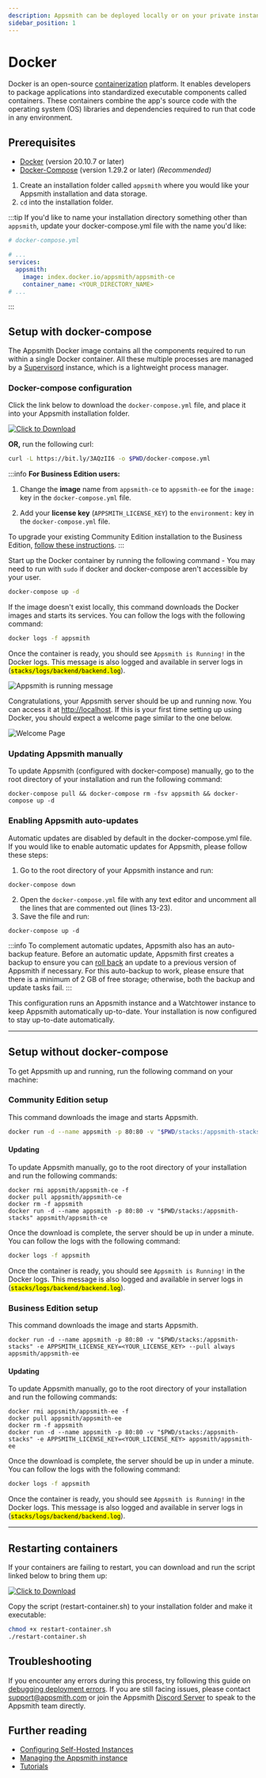 ```yaml
---
description: Appsmith can be deployed locally or on your private instance using Docker
sidebar_position: 1
---
```


# Docker

Docker is an open-source [containerization](https://www.ibm.com/in-en/cloud/learn/containerization) platform. It enables developers to package applications into standardized executable components called containers. These containers combine the app's source code with the operating system (OS) libraries and dependencies required to run that code in any environment.

<object data="https://www.youtube.com/embed/Tde7GqE6FQQ?autoplay=0" width='750px' height='400px'></object> 

## Prerequisites

* [Docker](https://docs.docker.com/get-docker/) (version 20.10.7 or later)
* [Docker-Compose](https://docs.docker.com/compose/install/) (version 1.29.2 or later) _(Recommended)_

1. Create an installation folder called `appsmith` where you would like your Appsmith installation and data storage.
2. `cd` into the installation folder.

:::tip
If you'd like to name your installation directory something other than `appsmith`, update your docker-compose.yml file with the name you'd like:
```yml
# docker-compose.yml

# ...
services:
  appsmith:
    image: index.docker.io/appsmith/appsmith-ce
    container_name: <YOUR_DIRECTORY_NAME>
# ...
```
:::

## Setup with docker-compose

The Appsmith Docker image contains all the components required to run within a single Docker container. All these multiple processes are managed by a [Supervisord](http://supervisord.org/) instance, which is a lightweight process manager.

### Docker-compose configuration

Click the link below to download the `docker-compose.yml` file, and place it into your Appsmith installation folder.

<div class="downloadAssets">
    <a target="_blank" href='/img/docker-compose_(3).yml' download="docker-compose_(3).yml">
     <img src="/img/FileDownload.png" alt="Click to Download"/>
    </a>
</div>

**OR,** run the following curl:

```bash
curl -L https://bit.ly/3AQzII6 -o $PWD/docker-compose.yml
```

:::info
**For Business Edition users:**

1. Change the **image** name from `appsmith-ce` to `appsmith-ee` for the `image:` key in the `docker-compose.yml` file.

2. Add your **license key** (`APPSMITH_LICENSE_KEY`) to the `environment:` key in the `docker-compose.yml` file.

To upgrade your existing Community Edition installation to the Business Edition, [follow these instructions](../../upgrade-to-business-edition/).
:::

Start up the Docker container by running the following command - You may need to run with `sudo` if docker and docker-compose aren't accessible by your user.

```bash
docker-compose up -d
```

If the image doesn't exist locally, this command downloads the Docker images and starts its services. You can follow the logs with the following command:

```bash
docker logs -f appsmith
```

Once the container is ready, you should see `Appsmith is Running!` in the Docker logs. This message is also logged and available in server logs in (<mark>`stacks/logs/backend/backend.log`</mark>).

![Appsmith is running message](/img/InstallationGuides__Docker__AppsmithRunningMessage.png)

Congratulations, your Appsmith server should be up and running now. You can access it at [http://localhost](http://localhost). If this is your first time setting up using Docker, you should expect a welcome page similar to the one below.

![Welcome Page](</img/image_(1)_(1).png>)

### Updating Appsmith manually

To update Appsmith (configured with docker-compose) manually, go to the root directory of your installation and run the following command:

```
docker-compose pull && docker-compose rm -fsv appsmith && docker-compose up -d
```

### Enabling Appsmith auto-updates

Automatic updates are disabled by default in the docker-compose.yml file. If you would like to enable automatic updates for Appsmith, please follow these steps:

1. Go to the root directory of your Appsmith instance and run:

```
docker-compose down
```

2. Open the `docker-compose.yml` file with any text editor and uncomment all the lines that are commented out (lines 13-23).
3. Save the file and run:

```
docker-compose up -d
```

:::info
To complement automatic updates, Appsmith also has an auto-backup feature. Before an automatic update, Appsmith first creates a backup to ensure you can [roll back](/getting-started/setup/instance-management/appsmithctl#restore-appsmith-instance) an update to a previous version of Appsmith if necessary. For this auto-backup to work, please ensure that there is a minimum of 2 GB of free storage; otherwise, both the backup and update tasks fail.
:::

This configuration runs an Appsmith instance and a Watchtower instance to keep Appsmith automatically up-to-date. Your installation is now configured to stay up-to-date automatically.

---

## Setup without docker-compose

To get Appsmith up and running, run the following command on your machine:

### Community Edition setup

This command downloads the image and starts Appsmith.

```bash
docker run -d --name appsmith -p 80:80 -v "$PWD/stacks:/appsmith-stacks" --pull always appsmith/appsmith-ce
```

#### Updating

To update Appsmith manually, go to the root directory of your installation and run the following commands:

```
docker rmi appsmith/appsmith-ce -f
docker pull appsmith/appsmith-ce
docker rm -f appsmith
docker run -d --name appsmith -p 80:80 -v "$PWD/stacks:/appsmith-stacks" appsmith/appsmith-ce
```

Once the download is complete, the server should be up in under a minute. You can follow the logs with the following command:

```bash
docker logs -f appsmith
```

Once the container is ready, you should see `Appsmith is Running!` in the Docker logs. This message is also logged and available in server logs in (<mark>`stacks/logs/backend/backend.log`</mark>).

### Business Edition setup

This command downloads the image and starts Appsmith.

```
docker run -d --name appsmith -p 80:80 -v "$PWD/stacks:/appsmith-stacks" -e APPSMITH_LICENSE_KEY=<YOUR_LICENSE_KEY> --pull always appsmith/appsmith-ee
```

#### Updating

To update Appsmith manually, go to the root directory of your installation and run the following commands:

```
docker rmi appsmith/appsmith-ee -f
docker pull appsmith/appsmith-ee
docker rm -f appsmith
docker run -d --name appsmith -p 80:80 -v "$PWD/stacks:/appsmith-stacks" -e APPSMITH_LICENSE_KEY=<YOUR_LICENSE_KEY> appsmith/appsmith-ee
```

Once the download is complete, the server should be up in under a minute. You can follow the logs with the following command:

```bash
docker logs -f appsmith
```

Once the container is ready, you should see `Appsmith is Running!` in the Docker logs. This message is also logged and available in server logs in (<mark>`stacks/logs/backend/backend.log`</mark>).

---

## Restarting containers

If your containers are failing to restart, you can download and run the script linked below to bring them up:

<div class="downloadAssets">
    <a target="_blank" download="restart-container.sh" href="/img/restart-container.sh">
     <img src="/img/FileDownload.png" alt="Click to Download"/>
    </a>
</div>

Copy the script (restart-container.sh) to your installation folder and make it executable:

```bash
chmod +x restart-container.sh
./restart-container.sh
```

## Troubleshooting

If you encounter any errors during this process, try following this guide on [debugging deployment errors](../../../../help-and-support/troubleshooting-guide/deployment-errors.md). If you are still facing issues, please contact [support@appsmith.com](mailto:support@appsmith.com) or join the Appsmith [Discord Server](https://discord.com/invite/rBTTVJp) to speak to the Appsmith team directly.

## Further reading

* [Configuring Self-Hosted Instances](../../instance-configuration/#configuring-docker-installations)
* [Managing the Appsmith instance](../../instance-management/)
* [Tutorials](../../../../learning-and-resources/tutorials/)

